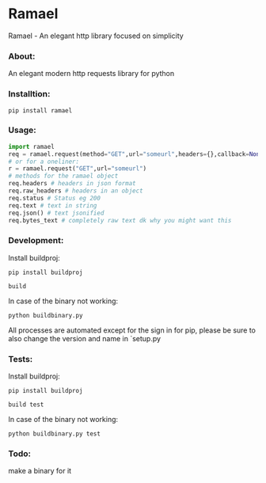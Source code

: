 # Ramael
Ramael - An elegant http library focused on simplicity


### About:
An elegant modern http requests library for python

### Installtion:
`pip install ramael`

### Usage:
```python
import ramael
req = ramael.request(method="GET",url="someurl",headers={},callback=None,auth=None)
# or for a oneliner:
r = ramael.request("GET",url="someurl")
# methods for the ramael object
req.headers # headers in json format
req.raw_headers # headers in an object
req.status # Status eg 200
req.text # text in string
req.json() # text jsonified
req.bytes_text # completely raw text dk why you might want this
```


### Development:
Install buildproj:

`pip install buildproj`

`build`

In case of the binary not working:

`python buildbinary.py`

All processes are automated except for the sign in for pip, please be sure to also change the version and name in `setup.py

### Tests:
Install buildproj:

`pip install buildproj`

`build test`

In case of the binary not working:

`python buildbinary.py test`

### Todo:
make a binary for it

